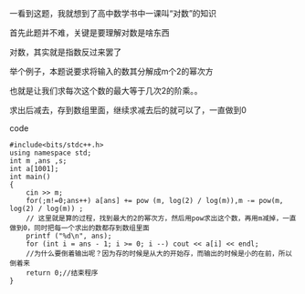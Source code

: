一看到这题，我就想到了高中数学书中一课叫“对数”的知识

首先此题并不难，关键是要理解对数是啥东西

对数，其实就是指数反过来罢了

举个例子，本题说要求将输入的数其分解成m个2的幂次方

也就是让我们求每次这个数的最大等于几次2的阶乘。。

求出后减去，存到数组里面，继续求减去后的就可以了，一直做到0

code

```
#include<bits/stdc++.h>
using namespace std;
int m ,ans ,s; 
int a[1001];
int main()
{
    cin >> m;
    for(;m!=0;ans++) a[ans] += pow (m, log(2) / log(m)),m -= pow(m, log(2) / log(m)) ; 
    // 这里就是算的过程，找到最大的2的幂次方，然后用pow求出这个数，再用m减掉，一直做到0，同时把每一个求出的数都存到数组里面
    printf ("%d\n", ans);
    for (int i = ans - 1; i >= 0; i --) cout << a[i] << endl;
    //为什么要倒着输出呢？因为存的时候是从大的开始存，而输出的时候是小的在前，所以倒着来
    return 0;//结束程序
}

```